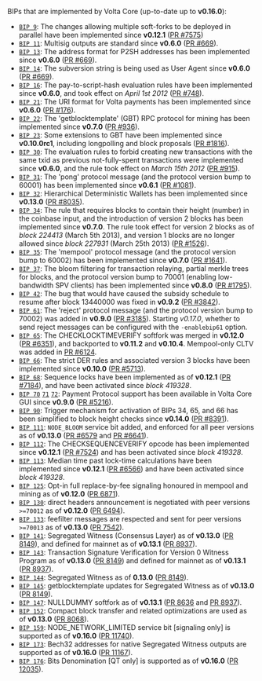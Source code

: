 BIPs that are implemented by Volta Core (up-to-date up to **v0.16.0**):

* [`BIP 9`](https://github.com/volta/bips/blob/master/bip-0009.mediawiki): The changes allowing multiple soft-forks to be deployed in parallel have been implemented since **v0.12.1**  ([PR #7575](https://github.com/volta-im/volta-core/pull/7575))
* [`BIP 11`](https://github.com/volta/bips/blob/master/bip-0011.mediawiki): Multisig outputs are standard since **v0.6.0** ([PR #669](https://github.com/volta-im/volta-core/pull/669)).
* [`BIP 13`](https://github.com/volta/bips/blob/master/bip-0013.mediawiki): The address format for P2SH addresses has been implemented since **v0.6.0** ([PR #669](https://github.com/volta-im/volta-core/pull/669)).
* [`BIP 14`](https://github.com/volta/bips/blob/master/bip-0014.mediawiki): The subversion string is being used as User Agent since **v0.6.0** ([PR #669](https://github.com/volta-im/volta-core/pull/669)).
* [`BIP 16`](https://github.com/volta/bips/blob/master/bip-0016.mediawiki): The pay-to-script-hash evaluation rules have been implemented since **v0.6.0**, and took effect on *April 1st 2012* ([PR #748](https://github.com/volta-im/volta-core/pull/748)).
* [`BIP 21`](https://github.com/volta/bips/blob/master/bip-0021.mediawiki): The URI format for Volta payments has been implemented since **v0.6.0** ([PR #176](https://github.com/volta-im/volta-core/pull/176)).
* [`BIP 22`](https://github.com/volta/bips/blob/master/bip-0022.mediawiki): The 'getblocktemplate' (GBT) RPC protocol for mining has been implemented since **v0.7.0** ([PR #936](https://github.com/volta-im/volta-core/pull/936)).
* [`BIP 23`](https://github.com/volta/bips/blob/master/bip-0023.mediawiki): Some extensions to GBT have been implemented since **v0.10.0rc1**, including longpolling and block proposals ([PR #1816](https://github.com/volta-im/volta-core/pull/1816)).
* [`BIP 30`](https://github.com/volta/bips/blob/master/bip-0030.mediawiki): The evaluation rules to forbid creating new transactions with the same txid as previous not-fully-spent transactions were implemented since **v0.6.0**, and the rule took effect on *March 15th 2012* ([PR #915](https://github.com/volta-im/volta-core/pull/915)).
* [`BIP 31`](https://github.com/volta/bips/blob/master/bip-0031.mediawiki): The 'pong' protocol message (and the protocol version bump to 60001) has been implemented since **v0.6.1** ([PR #1081](https://github.com/volta-im/volta-core/pull/1081)).
* [`BIP 32`](https://github.com/volta/bips/blob/master/bip-0032.mediawiki): Hierarchical Deterministic Wallets has been implemented since **v0.13.0** ([PR #8035](https://github.com/volta-im/volta-core/pull/8035)).
* [`BIP 34`](https://github.com/volta/bips/blob/master/bip-0034.mediawiki): The rule that requires blocks to contain their height (number) in the coinbase input, and the introduction of version 2 blocks has been implemented since **v0.7.0**. The rule took effect for version 2 blocks as of *block 224413* (March 5th 2013), and version 1 blocks are no longer allowed since *block 227931* (March 25th 2013) ([PR #1526](https://github.com/volta-im/volta-core/pull/1526)).
* [`BIP 35`](https://github.com/volta/bips/blob/master/bip-0035.mediawiki): The 'mempool' protocol message (and the protocol version bump to 60002) has been implemented since **v0.7.0** ([PR #1641](https://github.com/volta-im/volta-core/pull/1641)).
* [`BIP 37`](https://github.com/volta/bips/blob/master/bip-0037.mediawiki): The bloom filtering for transaction relaying, partial merkle trees for blocks, and the protocol version bump to 70001 (enabling low-bandwidth SPV clients) has been implemented since **v0.8.0** ([PR #1795](https://github.com/volta-im/volta-core/pull/1795)).
* [`BIP 42`](https://github.com/volta/bips/blob/master/bip-0042.mediawiki): The bug that would have caused the subsidy schedule to resume after block 13440000 was fixed in **v0.9.2** ([PR #3842](https://github.com/volta-im/volta-core/pull/3842)).
* [`BIP 61`](https://github.com/volta/bips/blob/master/bip-0061.mediawiki): The 'reject' protocol message (and the protocol version bump to 70002) was added in **v0.9.0** ([PR #3185](https://github.com/volta-im/volta-core/pull/3185)). Starting *v0.17.0*, whether to send reject messages can be configured with the `-enablebip61` option.
* [`BIP 65`](https://github.com/volta/bips/blob/master/bip-0065.mediawiki): The CHECKLOCKTIMEVERIFY softfork was merged in **v0.12.0** ([PR #6351](https://github.com/volta-im/volta-core/pull/6351)), and backported to **v0.11.2** and **v0.10.4**. Mempool-only CLTV was added in [PR #6124](https://github.com/volta-im/volta-core/pull/6124).
* [`BIP 66`](https://github.com/volta/bips/blob/master/bip-0066.mediawiki): The strict DER rules and associated version 3 blocks have been implemented since **v0.10.0** ([PR #5713](https://github.com/volta-im/volta-core/pull/5713)).
* [`BIP 68`](https://github.com/volta/bips/blob/master/bip-0068.mediawiki): Sequence locks have been implemented as of **v0.12.1**  ([PR #7184](https://github.com/volta-im/volta-core/pull/7184)), and have been activated since *block 419328*.
* [`BIP 70`](https://github.com/volta/bips/blob/master/bip-0070.mediawiki) [`71`](https://github.com/volta/bips/blob/master/bip-0071.mediawiki) [`72`](https://github.com/volta/bips/blob/master/bip-0072.mediawiki): Payment Protocol support has been available in Volta Core GUI since **v0.9.0** ([PR #5216](https://github.com/volta-im/volta-core/pull/5216)).
* [`BIP 90`](https://github.com/volta/bips/blob/master/bip-0090.mediawiki): Trigger mechanism for activation of BIPs 34, 65, and 66 has been simplified to block height checks since **v0.14.0** ([PR #8391](https://github.com/volta-im/volta-core/pull/8391)).
* [`BIP 111`](https://github.com/volta/bips/blob/master/bip-0111.mediawiki): `NODE_BLOOM` service bit added, and enforced for all peer versions as of **v0.13.0** ([PR #6579](https://github.com/volta-im/volta-core/pull/6579) and [PR #6641](https://github.com/volta-im/volta-core/pull/6641)).
* [`BIP 112`](https://github.com/volta/bips/blob/master/bip-0112.mediawiki): The CHECKSEQUENCEVERIFY opcode has been implemented since **v0.12.1** ([PR #7524](https://github.com/volta-im/volta-core/pull/7524)) and has been activated since *block 419328*.
* [`BIP 113`](https://github.com/volta/bips/blob/master/bip-0113.mediawiki): Median time past lock-time calculations have been implemented since **v0.12.1** ([PR #6566](https://github.com/volta-im/volta-core/pull/6566)) and have been activated since *block 419328*.
* [`BIP 125`](https://github.com/volta/bips/blob/master/bip-0125.mediawiki): Opt-in full replace-by-fee signaling honoured in mempool and mining as of **v0.12.0** ([PR 6871](https://github.com/volta-im/volta-core/pull/6871)).
* [`BIP 130`](https://github.com/volta/bips/blob/master/bip-0130.mediawiki): direct headers announcement is negotiated with peer versions `>=70012` as of **v0.12.0** ([PR 6494](https://github.com/volta-im/volta-core/pull/6494)).
* [`BIP 133`](https://github.com/volta/bips/blob/master/bip-0133.mediawiki): feefilter messages are respected and sent for peer versions `>=70013` as of **v0.13.0** ([PR 7542](https://github.com/volta-im/volta-core/pull/7542)).
* [`BIP 141`](https://github.com/volta/bips/blob/master/bip-0141.mediawiki): Segregated Witness (Consensus Layer) as of **v0.13.0** ([PR 8149](https://github.com/volta-im/volta-core/pull/8149)), and defined for mainnet as of **v0.13.1** ([PR 8937](https://github.com/volta-im/volta-core/pull/8937)).
* [`BIP 143`](https://github.com/volta/bips/blob/master/bip-0143.mediawiki): Transaction Signature Verification for Version 0 Witness Program as of **v0.13.0** ([PR 8149](https://github.com/volta-im/volta-core/pull/8149)) and defined for mainnet as of **v0.13.1** ([PR 8937](https://github.com/volta-im/volta-core/pull/8937)).
* [`BIP 144`](https://github.com/volta/bips/blob/master/bip-0144.mediawiki): Segregated Witness as of **0.13.0** ([PR 8149](https://github.com/volta-im/volta-core/pull/8149)).
* [`BIP 145`](https://github.com/volta/bips/blob/master/bip-0145.mediawiki): getblocktemplate updates for Segregated Witness as of **v0.13.0** ([PR 8149](https://github.com/volta-im/volta-core/pull/8149)).
* [`BIP 147`](https://github.com/volta/bips/blob/master/bip-0147.mediawiki): NULLDUMMY softfork as of **v0.13.1** ([PR 8636](https://github.com/volta-im/volta-core/pull/8636) and [PR 8937](https://github.com/volta-im/volta-core/pull/8937)).
* [`BIP 152`](https://github.com/volta/bips/blob/master/bip-0152.mediawiki): Compact block transfer and related optimizations are used as of **v0.13.0** ([PR 8068](https://github.com/volta-im/volta-core/pull/8068)).
* [`BIP 159`](https://github.com/volta/bips/blob/master/bip-0159.mediawiki): NODE_NETWORK_LIMITED service bit [signaling only] is supported as of **v0.16.0** ([PR 11740](https://github.com/volta-im/volta-core/pull/11740)).
* [`BIP 173`](https://github.com/volta/bips/blob/master/bip-0173.mediawiki): Bech32 addresses for native Segregated Witness outputs are supported as of **v0.16.0** ([PR 11167](https://github.com/volta-im/volta-core/pull/11167)).
* [`BIP 176`](https://github.com/volta/bips/blob/master/bip-0176.mediawiki): Bits Denomination [QT only] is supported as of **v0.16.0** ([PR 12035](https://github.com/volta-im/volta-core/pull/12035)).
